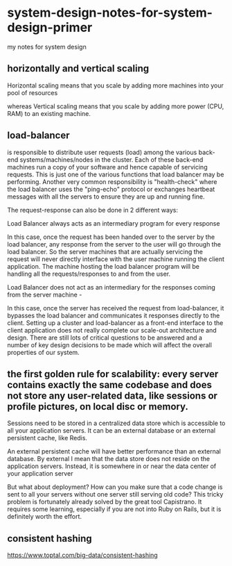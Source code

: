 # system-design-notes-for-system-design-primer
my notes for system design 

## horizontally and vertical scaling 
  Horizontal scaling means that you scale by adding more machines into your pool of resources
  
  whereas Vertical scaling means that you scale by adding more power (CPU, RAM) to an existing machine.

## load-balancer

is responsible to distribute user requests (load) among the various back-end systems/machines/nodes in the cluster. Each of these back-end machines run a copy of your software and hence capable of servicing requests. This is just one of the various functions that load balancer may be performing. Another very common responsibility is "health-check" where the load balancer uses the "ping-echo" protocol or exchanges heartbeat messages with all the servers to ensure they are up and running fine.

The request-response can also be done in 2 different ways:

Load Balancer always acts as an intermediary program for every response 

In this case, once the request has been handed over to the server by the load balancer, any response from the server to the user will go through the load balancer. So the server machines that are actually servicing the request will never directly interface with the user machine running the client application. The machine hosting the load balancer program will be handling all the requests/responses to and from the user. 

Load Balancer does not act as an intermediary for the responses coming from the server machine -

In this case, once the server has received the request from load-balancer, it bypasses the load balancer and communicates it responses directly to the client. Setting up a cluster and load-balancer as a front-end interface to the client application does not really complete our scale-out architecture and design. There are still lots of critical questions to be answered and a number of key design decisions to be made which will affect the overall properties of our system.

## the first golden rule for scalability: every server contains exactly the same codebase and does not store any user-related data, like sessions or profile pictures, on local disc or memory. 

Sessions need to be stored in a centralized data store which is accessible to all your application servers. It can be an external database or an external persistent cache, like Redis. 

An external persistent cache will have better performance than an external database. By external I mean that the data store does not reside on the application servers. Instead, it is somewhere in or near the data center of your application server

But what about deployment? How can you make sure that a code change is sent to all your servers without one server still serving old code? This tricky problem is fortunately already solved by the great tool Capistrano. It requires some learning, especially if you are not into Ruby on Rails, but it is definitely worth the effort.

## consistent hashing
https://www.toptal.com/big-data/consistent-hashing
